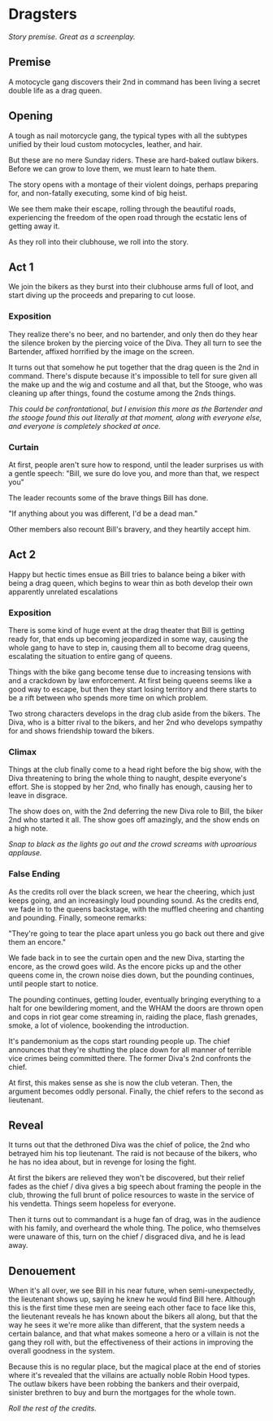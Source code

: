 # Dragsters

_Story premise. Great as a screenplay._

## Premise

A motocycle gang discovers their 2nd in command has been living a secret double life as a drag queen.

## Opening

A tough as nail motorcycle gang, the typical types with all the subtypes unified by their loud custom motocycles, leather, and hair.

But these are no mere Sunday riders. These are hard-baked outlaw bikers. Before we can grow to love them, we must learn to hate them.

The story opens with a montage of their violent doings, perhaps preparing for, and non-fatally executing, some kind of big heist.

We see them make their escape, rolling through the beautiful roads, experiencing the freedom of the open road through the ecstatic lens of getting away it.

As they roll into their clubhouse, we roll into the story.

## Act 1

We join the bikers as they burst into their clubhouse arms full of loot, and start diving up the proceeds and preparing to cut loose.

### Exposition

They realize there's no beer, and no bartender, and only then do they hear the silence broken by the piercing voice of the Diva. They all turn to see the Bartender, affixed horrified by the image on the screen.

It turns out that somehow he put together that the drag queen is the 2nd in command. There's dispute because it's impossible to tell for sure given all the make up and the wig and costume and all that, but the Stooge, who was cleaning up after things, found the costume among the 2nds things.

_This could be confrontational, but I envision this more as the Bartender and the stooge found this out literally at that moment, along with everyone else, and everyone is completely shocked at once._

### Curtain

At first, people aren't sure how to respond, until the leader surprises us with a gentle speech: 
"Bill, we sure do love you, and more than that, we respect you"

The leader recounts some of the brave things Bill has done.

"If anything about you was different, I'd be a dead man."

Other members also recount Bill's bravery, and they heartily accept him.


## Act 2

Happy but hectic times ensue as Bill tries to balance being a biker with being a drag queen, which begins to wear thin as both develop their own apparently unrelated escalations

### Exposition

There is some kind of huge event at the drag theater that Bill is getting ready for, that ends up becoming jeopardized in some way, causing the whole gang to have to step in, causing them all to become drag queens, escalating the situation to entire gang of queens.

Things with the bike gang become tense due to increasing tensions with and a crackdown by law enforcement. At first being queens seems like a good way to escape, but then they start losing territory and there starts to be a rift between who spends more time on which problem.

Two strong characters develops in the drag club aside from the bikers. The Diva, who is a bitter rival to the bikers, and her 2nd who develops sympathy for and shows friendship toward the bikers.

### Climax

Things at the club finally come to a head right before the big show, with the Diva threatening to bring the whole thing to naught, despite everyone's effort. She is stopped by her 2nd, who finally has enough, causing her to leave in disgrace.

The show does on, with the 2nd deferring the new Diva role to Bill, the biker 2nd who started it all. The show goes off amazingly, and the show ends on a high note.

_Snap to black as the lights go out and the crowd screams with uproarious applause._

### False Ending

As the credits roll over the black screen, we hear the cheering, which just keeps going, and an increasingly loud pounding sound. As the credits end, we fade in to the queens backstage, with the muffled cheering and chanting and pounding. Finally, someone remarks:

"They're going to tear the place apart unless you go back out there and give them an encore."

We fade back in to see the curtain open and the new Diva, starting the encore, as the crowd goes wild. As the encore picks up and the other queens come in, the crown noise dies down, but the pounding continues, until people start to notice.

The pounding continues, getting louder, eventually bringing everything to a halt for one bewildering moment, and the WHAM the doors are thrown open and cops in riot gear come streaming in, raiding the place, flash grenades, smoke, a lot of violence, bookending the introduction.

It's pandemonium as the cops start rounding people up. The chief announces that they're shutting the place down for all manner of terrible vice crimes being committed there. The former Diva's 2nd confronts the chief.

At first, this makes sense as she is now the club veteran. Then, the argument becomes oddly personal. Finally, the chief refers to the second as lieutenant.

## Reveal

It turns out that the dethroned Diva was the chief of police, the 2nd who betrayed him his top lieutenant. The raid is not because of the bikers, who he has no idea about, but in revenge for losing the fight.

At first the bikers are relieved they won't be discovered, but their relief fades as the chief / diva gives a big speech about framing the people in the club, throwing the full brunt of police resources to waste in the service of his vendetta. Things seem hopeless for everyone.

Then it turns out to commandant is a huge fan of drag, was in the audience with his family, and overheard the whole thing. The police, who themselves were unaware of this, turn on the chief / disgraced diva, and he is lead away.

## Denouement

When it's all over, we see Bill in his near future, when semi-unexpectedly, the lieutenant shows up, saying he knew he would find Bill here. Although this is the first time these men are seeing each other face to face like this, the lieutenant reveals he has known about the bikers all along, but that the way he sees it we're more alike than different, that the system needs a certain balance, and that what makes someone a hero or a villain is not the gang they roll with, but the effectiveness of their actions in improving the overall goodness in the system.

Because this is no regular place, but the magical place at the end of stories where it's revealed that the villains are actually noble Robin Hood types. The outlaw bikers have been robbing the bankers and their overpaid, sinister brethren to buy and burn the mortgages for the whole town. 

_Roll the rest of the credits._
